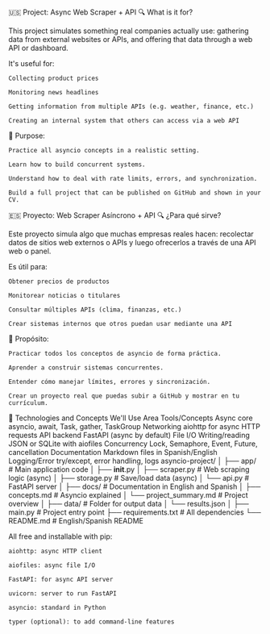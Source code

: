 🇺🇸 Project: Async Web Scraper + API
🔍 What is it for?

This project simulates something real companies actually use: gathering data from external websites or APIs, and offering that data through a web API or dashboard.

It's useful for:

    Collecting product prices

    Monitoring news headlines

    Getting information from multiple APIs (e.g. weather, finance, etc.)

    Creating an internal system that others can access via a web API

🎯 Purpose:

    Practice all asyncio concepts in a realistic setting.

    Learn how to build concurrent systems.

    Understand how to deal with rate limits, errors, and synchronization.

    Build a full project that can be published on GitHub and shown in your CV.

🇪🇸 Proyecto: Web Scraper Asíncrono + API
🔍 ¿Para qué sirve?

Este proyecto simula algo que muchas empresas reales hacen: recolectar datos de sitios web externos o APIs y luego ofrecerlos a través de una API web o panel.

Es útil para:

    Obtener precios de productos

    Monitorear noticias o titulares

    Consultar múltiples APIs (clima, finanzas, etc.)

    Crear sistemas internos que otros puedan usar mediante una API

🎯 Propósito:

    Practicar todos los conceptos de asyncio de forma práctica.

    Aprender a construir sistemas concurrentes.

    Entender cómo manejar límites, errores y sincronización.

    Crear un proyecto real que puedas subir a GitHub y mostrar en tu currículum.

🧩 Technologies and Concepts We'll Use
Area	Tools/Concepts
Async core	asyncio, await, Task, gather, TaskGroup
Networking	aiohttp for async HTTP requests
API backend	FastAPI (async by default)
File I/O	Writing/reading JSON or SQLite with aiofiles
Concurrency	Lock, Semaphore, Event, Future, cancellation
Documentation	Markdown files in Spanish/English
Logging/Error	try/except, error handling, logs
asyncio-project/
│
├── app/                       # Main application code
│   ├── __init__.py
│   ├── scraper.py             # Web scraping logic (async)
│   ├── storage.py             # Save/load data (async)
│   └── api.py                 # FastAPI server
│
├── docs/                      # Documentation in English and Spanish
│   ├── concepts.md            # Asyncio explained
│   └── project_summary.md     # Project overview
│
├── data/                      # Folder for output data
│   └── results.json
│
├── main.py                    # Project entry point
├── requirements.txt           # All dependencies
└── README.md                  # English/Spanish README

All free and installable with pip:

    aiohttp: async HTTP client

    aiofiles: async file I/O

    FastAPI: for async API server

    uvicorn: server to run FastAPI

    asyncio: standard in Python

    typer (optional): to add command-line features

